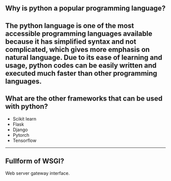 ## Why is python a popular programming language?
The python language is one of the most accessible programming languages available because it has simplified syntax and not complicated, which gives more emphasis on natural language. Due to its ease of learning and usage, python codes can be easily written and executed much faster than other programming languages.
---
## What are the other frameworks that can be used with python?
- Scikit learn
- Flask
- Django
- Pytorch
- Tensorflow
---
## Fullform of WSGI?
Web server gateway interface.
